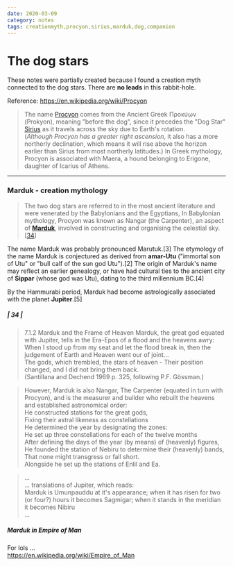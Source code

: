 ```yaml
---
date: 2020-03-09
category: notes
tags: creationmyth,procyon,sirius,marduk,dog,companion
---
```


# The dog stars

These notes were partially created because I found a creation myth connected to the dog stars. There are **no leads** in this rabbit-hole.  

Reference: <https://en.wikipedia.org/wiki/Procyon>

> The name [Procyon](https://en.wikipedia.org/wiki/Procyon) comes from the Ancient Greek Προκύων (Prokyon), meaning "before the dog", since it precedes the "Dog Star" [Sirius](https://en.wikipedia.org/wiki/Sirius) as it travels across the sky due to Earth's rotation.  
(_Although Procyon has a greater right ascension_, it also has a more northerly declination, which means it will rise above the horizon earlier than Sirius from most northerly latitudes.) In Greek mythology, Procyon is associated with Maera, a hound belonging to Erigone, daughter of Icarius of Athens.  

---
### Marduk - creation mythology
> The two dog stars are referred to in the most ancient literature and were venerated by the Babylonians and the Egyptians, In Babylonian mythology, Procyon was known as Nangar (the Carpenter), an aspect of **[Marduk](https://en.wikipedia.org/wiki/Marduk)**, involved in constructing and organising the celestial sky. [[34](https://books.google.no/books?id=ILBuYcGASxcC&pg=PA217&redir_esc=y#v=onepage&q&f=false)]

The name Marduk was probably pronounced Marutuk.[3] The etymology of the name Marduk is conjectured as derived from **amar-Utu** ("immortal son of Utu" or "bull calf of the sun god Utu").[2] The origin of Marduk's name may reflect an earlier genealogy, or have had cultural ties to the ancient city of **Sippar** (whose god was Utu), dating to the third millennium BC.[4]

By the Hammurabi period, Marduk had become astrologically associated with the planet **Jupiter**.[5] 

##### | 34 |
> 7.1.2 Marduk and the Frame of Heaven
Marduk, the great god equated with Jupiter, tells in the Era-Epos of a flood and the heavens awry:  
When I stood up from my seat and let the flood break in, then the judgement of Earth and Heaven went our of joint...  
The gods, which trembled, the stars of heaven - Their position changed, and I did not bring them back.  
(Santillana and Dechend 1969 p. 325, following P.F. Gössman.)  

> However, Marduk is also Nangar, The Carpenter (equated in turn with Procyon), and is the measurer and builder who rebuilt the heavens and established astronomical order:  
He constructed stations for the great gods,  
Fixing their astral likeness as constellations  
He determined the year by designating the zones:  
He set up three constellations for each of the twelve months  
After defining the days of the year (by means) of (heavenly) figures,   
He founded the station of Nebiru to determine their (heavenly) bands,   
That none might transgress or fall short.  
Alongside he set up the stations of Enlil and Ea.  

> ...  
... translations of Jupiter, which reads:  
Marduk is Umunpauddu at it's appearance; when it has risen for two (or four?) hours it becomes Sagmigar; when it stands in the meridian it becomes Nibiru  
...  

##### Marduk in Empire of Man
For lols ...  
<https://en.wikipedia.org/wiki/Empire_of_Man>  
